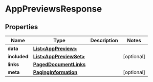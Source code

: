 

# AppPreviewsResponse


## Properties

| Name | Type | Description | Notes |
|------------ | ------------- | ------------- | -------------|
|**data** | [**List&lt;AppPreview&gt;**](AppPreview.md) |  |  |
|**included** | [**List&lt;AppPreviewSet&gt;**](AppPreviewSet.md) |  |  [optional] |
|**links** | [**PagedDocumentLinks**](PagedDocumentLinks.md) |  |  |
|**meta** | [**PagingInformation**](PagingInformation.md) |  |  [optional] |



